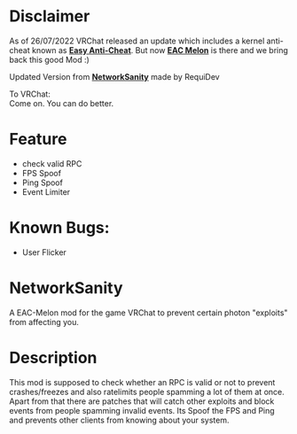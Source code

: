 # Disclaimer

As of 26/07/2022 VRChat released an update which includes a kernel anti-cheat known as [**Easy Anti-Cheat**](https://easy.ac).
But now [**EAC Melon**](https://thats.gg/melonloader/) is there and we bring back this good Mod :)

Updated Version from [**NetworkSanity**](https://github.com/RequiDev/NetworkSanity) made by RequiDev

To VRChat:  
Come on. You can do better.

# Feature

- check valid RPC
- FPS Spoof
- Ping Spoof
- Event Limiter

# Known Bugs:

- User Flicker

# NetworkSanity
A EAC-Melon mod for the game VRChat to prevent certain photon "exploits" from affecting you.

# Description
This mod is supposed to check whether an RPC is valid or not to prevent crashes/freezes and also ratelimits people spamming a lot of them at once.
Apart from that there are patches that will catch other exploits and block events from people spamming invalid events.
Its Spoof the FPS and Ping and prevents other clients from knowing about your system.
